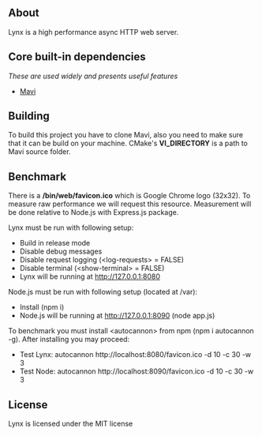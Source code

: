 ## About
Lynx is a high performance async HTTP web server.

## Core built-in dependencies
*These are used widely and presents useful features*

* [Mavi](https://github.com/romanpunia/mavi)

## Building
To build this project you have to clone Mavi, also you need to make sure that it can be build on your machine. CMake's **VI_DIRECTORY** is a path to Mavi source folder.

## Benchmark
There is a **/bin/web/favicon.ico** which is Google Chrome logo (32x32). To measure raw performance we will request this resource. Measurement will be done relative to Node.js with Express.js package.

Lynx must be run with following setup:
- Build in release mode
- Disable debug messages
- Disable request logging (\<log-requests\> = FALSE)
- Disable terminal (\<show-terminal\> = FALSE)
- Lynx will be running at http://127.0.0.1:8080

Node.js must be run with following setup (located at /var):
- Install (npm i)
- Node.js will be running at http://127.0.0.1:8090 (node app.js)

To benchmark you must install \<autocannon\> from npm (npm i autocannon -g). After installing you may proceed:
- Test Lynx: autocannon http://localhost:8080/favicon.ico -d 10 -c 30 -w 3
- Test Node: autocannon http://localhost:8090/favicon.ico -d 10 -c 30 -w 3

## License
Lynx is licensed under the MIT license